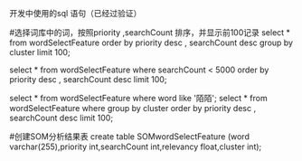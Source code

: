 开发中使用的sql 语句（已经过验证）

#选择词库中的词，按照priority ,searchCount 排序，并显示前100记录
select * from wordSelectFeature order by priority desc , searchCount desc group by cluster limit 100;

select * from wordSelectFeature where searchCount < 5000 order by priority desc , searchCount desc limit 100;

select * from wordSelectFeature where word like '陌陌';
select * from wordSelectFeature where group by cluster order by priority desc , searchCount desc limit 100;

#创建SOM分析结果表
create table SOMwordSelectFeature (word varchar(255),priority int,searchCount int,relevancy float,cluster int);
